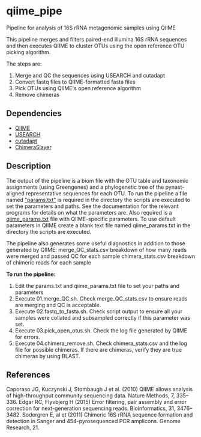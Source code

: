 # qiime_pipe
Pipeline for analysis of 16S rRNA metagenomic samples using QIIME

This pipeline merges and filters paired-end Illumina 16S rRNA sequences and then executes QIIME to cluster OTUs using the open reference OTU picking algorithm.  

The steps are:

1. Merge and QC the sequences using USEARCH and cutadapt
2. Convert fastq files to QIIME-formatted fasta files 
3. Pick OTUs using QIIME's open reference algorithm
4. Remove chimeras

## Dependencies
- [QIIME](http://qiime.org/)
- [USEARCH](http://www.drive5.com/usearch/)
- [cutadapt](http://cutadapt.readthedocs.io/en/stable/guide.html)
- [ChimeraSlayer](http://microbiomeutil.sourceforge.net/)

## Description
The output of the pipeline is a biom file with the OTU table and taxonomic assignments (using Greengenes) and a phylogenetic tree of the pynast-aligned representative sequences for each OTU. To run the pipeline a file named ["params.txt"](https://github.com/chadsmith123/qiime_pipe/blob/master/params.txt) is required in the directory the scripts are executed to set the parameters and paths. See the documentation for the relevant programs for details on what the parameters are. Also required is a [qiime_params.txt](https://github.com/chadsmith123/qiime_pipe/blob/master/qiime_params.txt) file with QIIME-specific parameters. To use default parameters in QIIME create a blank text file named qiime_params.txt in the directory the scripts are executed.

The pipeline also generates some useful diagnostics in addition to those generated by QIIME:
merge_QC_stats.csv		breakdown of how many reads were merged and passed QC for each sample
chimera_stats.csv		breakdown of chimeric reads for each sample

**To run the pipeline:**
1. Edit the params.txt and qiime_params.txt file to set your paths and parameters
2. Execute 01.merge_QC.sh. Check merge_QC_stats.csv to ensure reads are merging and QC is acceptable.
4. Execute 02.fastq_to_fasta.sh. Check script output to ensure all your samples were collated and subsampled correctly if this parameter was set.
5. Execute 03.pick_open_otus.sh. Check the log file generated by QIIME for errors.
6. Execute 04.chimera_remove.sh. Check chimera_stats.csv and the log file for possible chimeras. If there are chimeras, verify they are true chimeras by using BLAST.

## References
Caporaso JG, Kuczynski J, Stombaugh J et al. (2010) QIIME allows analysis of high-throughput community sequencing data. Nature Methods, 7, 335–336.
Edgar RC, Flyvbjerg H (2015) Error filtering, pair assembly and error correction for next-generation sequencing reads. Bioinformatics, 31, 3476–3482.
Sodergren E, al  et (2011) Chimeric 16S rRNA sequence formation and detection in Sanger and 454-pyrosequenced PCR amplicons. Genome Research, 21.

